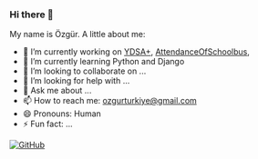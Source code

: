 ### Hi there 👋

My name is Özgür. A little about me:


- 🔭 I’m currently working on [YDSA+](https://github.com/oha-organization/YDSA), [AttendanceOfSchoolbus](https://github.com/oha-organization/student-service-attendance), 
- 🌱 I’m currently learning Python and Django
- 👯 I’m looking to collaborate on ...
- 🤔 I’m looking for help with ...
- 💬 Ask me about ...
- 📫 How to reach me: ozgurturkiye@gmail.com
- 😄 Pronouns: Human
- ⚡ Fun fact: ...

[![GitHub](https://github-readme-stats.vercel.app/api?username=ozgurturkiye&show_icons=true&count_private=true&include_all_commits=true&custom_title=Ozgur's&nbsp;GitHub&nbsp;Stats)](https://github.com/anuraghazra/github-readme-stats)
